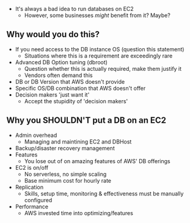 - It's always a bad idea to run databases on EC2
	- However, some businesses *might* benefit from it? Maybe?

## Why would you do this?

- If you need access to the DB instance OS (question this statement)
	- Situations where this is a requirement are exceedingly rare
- Advanced DB Option tuning (dbroot)
	- Question whether this is actually required, make them justify it
	- Vendors often demand this
- DB or DB Version that AWS doesn't provide
- Specific OS/DB combination that AWS doesn't offer
- Decision makers 'just want it'
	- Accept the stupidity of 'decision makers'

## Why you SHOULDN'T put a DB on an EC2

- Admin overhead
	- Managing and maintining EC2 and DBHost
- Backup/disaster recovery management
- Features
	- You lose out of on amazing features of AWS' DB offerings
- EC2 is on/off
	- No serverless, no simple scaling
	- Base minimum cost for hourly rate
- Replication
	- Skills, setup time, monitoring & effectiveness must be manually configured
- Performance
	- AWS invested time into optimizing/features